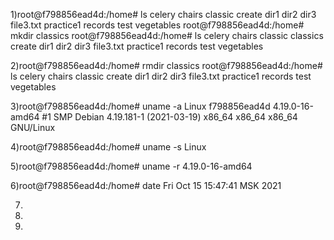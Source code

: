 1)root@f798856ead4d:/home# ls
  celery  chairs  classic  create  dir1  dir2  dir3  file3.txt  practice1  records  test  vegetables
  root@f798856ead4d:/home# mkdir classics
  root@f798856ead4d:/home# ls
  celery  chairs  classic  classics  create  dir1  dir2  dir3  file3.txt  practice1  records  test  vegetables
  
2)root@f798856ead4d:/home# rmdir classics
  root@f798856ead4d:/home# ls
  celery  chairs  classic  create  dir1  dir2  dir3  file3.txt  practice1  records  test  vegetables
    
3)root@f798856ead4d:/home# uname -a
  Linux f798856ead4d 4.19.0-16-amd64 #1 SMP Debian 4.19.181-1 (2021-03-19) x86_64 x86_64 x86_64 GNU/Linux
  
4)root@f798856ead4d:/home# uname -s
  Linux

5)root@f798856ead4d:/home# uname -r
  4.19.0-16-amd64
  
6)root@f798856ead4d:/home# date
  Fri Oct 15 15:47:41 MSK 2021
  
7)

8)

9)
